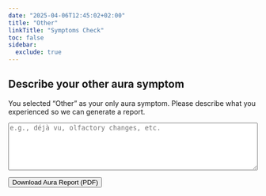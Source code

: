 ```yaml
---
date: "2025-04-06T12:45:02+02:00"
title: "Other"
linkTitle: "Symptoms Check"
toc: false
sidebar:
  exclude: true
---
```



<h2>Describe your other aura symptom</h2>
<p>You selected “Other” as your only aura symptom. Please describe what you experienced so we can generate a report.</p>

<textarea id="otherDescription" rows="6" style="width: 100%;" placeholder="e.g., déjà vu, olfactory changes, etc."></textarea>

<button id="generatePdfBtn" class="btn">Download Aura Report (PDF)</button>

<script src="https://cdnjs.cloudflare.com/ajax/libs/jspdf/2.5.1/jspdf.umd.min.js"></script>
<script>
    document.getElementById("generatePdfBtn").addEventListener("click", () => {
        const { jsPDF } = window.jspdf;
        const doc = new jsPDF();
        const desc = document.getElementById("otherDescription").value;

        doc.setFontSize(12);
        doc.text("Migraine Aura Symptom Report", 20, 20);
        doc.setFontSize(10);
        doc.text("Reported Aura Modality: Other", 20, 30);
        doc.text("Description:", 20, 40);
        doc.text(desc || "[No description entered]", 20, 50, { maxWidth: 170 });

        doc.save("aura_report.pdf");
    });
</script>
